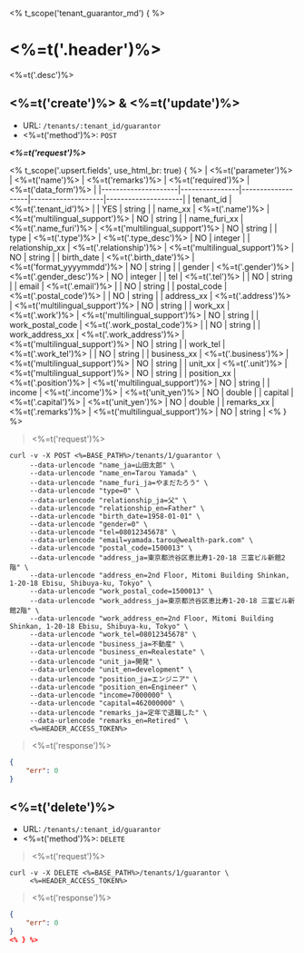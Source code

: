 <% t_scope('tenant_guarantor_md') { %>
# <%=t('.header')%>

<%=t('.desc')%>

## <%=t('create')%> & <%=t('update')%>

- URL: `/tenants/:tenant_id/guarantor`
- <%=t('method')%>: `POST`

***<%=t('request')%>***

<% t_scope('.upsert.fields', use_html_br: true) { %>
| <%=t('parameter')%> | <%=t('name')%> | <%=t('remarks')%> | <%=t('required')%> | <%=t('data_form')%> |
|---------------------|----------------|-------------------|--------------------|---------------------|
| tenant_id | <%=t('.tenant_id')%> | | YES | string |
| name_xx | <%=t('.name')%> | <%=t('multilingual_support')%> | NO | string |
| name_furi_xx | <%=t('.name_furi')%> | <%=t('multilingual_support')%> | NO | string |
| type | <%=t('.type')%> | <%=t('.type_desc')%> | NO | integer |
| relationship_xx | <%=t('.relationship')%> | <%=t('multilingual_support')%> | NO | string |
| birth_date | <%=t('.birth_date')%> | <%=t('format_yyyymmdd')%> | NO | string |
| gender | <%=t('.gender')%> | <%=t('.gender_desc')%> | NO | integer |
| tel | <%=t('.tel')%> | | NO | string |
| email | <%=t('.email')%> | | NO | string |
| postal_code | <%=t('.postal_code')%> | | NO | string |
| address_xx | <%=t('.address')%> | <%=t('multilingual_support')%> | NO | string |
| work_xx | <%=t('.work')%> | <%=t('multilingual_support')%> | NO | string |
| work_postal_code | <%=t('.work_postal_code')%> | | NO | string |
| work_address_xx | <%=t('.work_address')%> | <%=t('multilingual_support')%> | NO | string |
| work_tel | <%=t('.work_tel')%> | | NO | string |
| business_xx | <%=t('.business')%> | <%=t('multilingual_support')%> | NO | string |
| unit_xx | <%=t('.unit')%> | <%=t('multilingual_support')%> | NO | string |
| position_xx | <%=t('.position')%> | <%=t('multilingual_support')%> | NO | string |
| income | <%=t('.income')%> | <%=t('unit_yen')%> | NO | double |
| capital | <%=t('.capital')%> | <%=t('unit_yen')%> | NO | double |
| remarks_xx | <%=t('.remarks')%> | <%=t('multilingual_support')%> | NO | string |
<% } %>

> <%=t('request')%>

```shell
curl -v -X POST <%=BASE_PATH%>/tenants/1/guarantor \
     --data-urlencode "name_ja=山田太郎" \
     --data-urlencode "name_en=Tarou Yamada" \
     --data-urlencode "name_furi_ja=やまだたろう" \
     --data-urlencode "type=0" \
     --data-urlencode "relationship_ja=父" \
     --data-urlencode "relationship_en=Father" \
     --data-urlencode "birth_date=1958-01-01" \
     --data-urlencode "gender=0" \
     --data-urlencode "tel=08012345678" \
     --data-urlencode "email=yamada.tarou@wealth-park.com" \
     --data-urlencode "postal_code=1500013" \
     --data-urlencode "address_ja=東京都渋谷区恵比寿1-20-18 三富ビル新館2階" \
     --data-urlencode "address_en=2nd Floor, Mitomi Building Shinkan, 1-20-18 Ebisu, Shibuya-ku, Tokyo" \
     --data-urlencode "work_postal_code=1500013" \
     --data-urlencode "work_address_ja=東京都渋谷区恵比寿1-20-18 三富ビル新館2階" \
     --data-urlencode "work_address_en=2nd Floor, Mitomi Building Shinkan, 1-20-18 Ebisu, Shibuya-ku, Tokyo" \
     --data-urlencode "work_tel=08012345678" \
     --data-urlencode "business_ja=不動産" \
     --data-urlencode "business_en=Realestate" \
     --data-urlencode "unit_ja=開発" \
     --data-urlencode "unit_en=development" \
     --data-urlencode "position_ja=エンジニア" \
     --data-urlencode "position_en=Engineer" \
     --data-urlencode "income=7000000" \
     --data-urlencode "capital=462000000" \
     --data-urlencode "remarks_ja=定年で退職した" \
     --data-urlencode "remarks_en=Retired" \
     <%=HEADER_ACCESS_TOKEN%>
```

> <%=t('response')%>

```json
{
    "err": 0
}
```

## <%=t('delete')%>

- URL: `/tenants/:tenant_id/guarantor`
- <%=t('method')%>: `DELETE`

> <%=t('request')%>

```shell
curl -v -X DELETE <%=BASE_PATH%>/tenants/1/guarantor \
     <%=HEADER_ACCESS_TOKEN%>
```

> <%=t('response')%>

```json
{
    "err": 0
}
<% } %>
